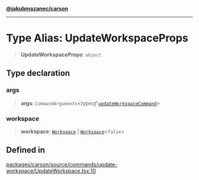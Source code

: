 [**@jakubmazanec/carson**](../README.md)

---

# Type Alias: UpdateWorkspaceProps

> **UpdateWorkspaceProps**: `object`

## Type declaration

### args

> **args**: `CommandArguments`\<_typeof_
> [`updateWorkspaceCommand`](../variables/updateWorkspaceCommand.md)\>

### workspace

> **workspace**: [`Workspace`](../classes/Workspace.md) \|
> [`Workspace`](../classes/Workspace.md)\<`false`\>

## Defined in

[packages/carson/source/commands/update-workspace/UpdateWorkspace.tsx:10](https://github.com/jakubmazanec/tools/blob/92d3fc1374d1ad6d45198d05d061e0f856a89434/packages/carson/source/commands/update-workspace/UpdateWorkspace.tsx#L10)
